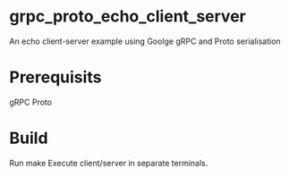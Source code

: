 # grpc_proto_echo_client_server
An echo client-server example using Goolge gRPC and Proto serialisation 

# Prerequisits
gRPC
Proto

# Build
Run make
Execute client/server in separate terminals.
